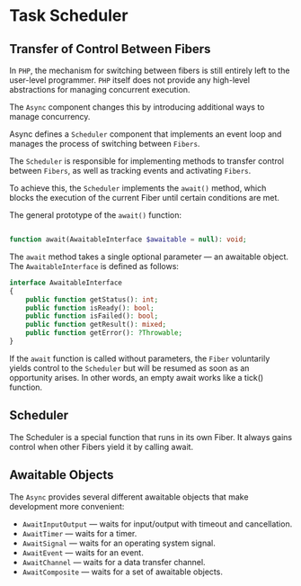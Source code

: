 # Task Scheduler

## Transfer of Control Between Fibers

In `PHP`, the mechanism for switching between fibers is still entirely left to the user-level programmer. 
`PHP` itself does not provide any high-level abstractions for managing concurrent execution.

The `Async` component changes this by introducing additional ways to manage concurrency.

Async defines a `Scheduler` component that implements an event loop and manages 
the process of switching between `Fibers`.

The `Scheduler` is responsible for implementing methods to transfer control between `Fibers`, 
as well as tracking events and activating `Fibers`.

To achieve this, the `Scheduler` implements the `await()` method, 
which blocks the execution of the current Fiber until certain conditions are met.

The general prototype of the `await()` function:
```php

function await(AwaitableInterface $awaitable = null): void;

```

The `await` method takes a single optional parameter — an awaitable object.
The `AwaitableInterface` is defined as follows:

```php
interface AwaitableInterface
{
    public function getStatus(): int;
    public function isReady(): bool;
    public function isFailed(): bool;
    public function getResult(): mixed;
    public function getError(): ?Throwable;
}
```

If the `await` function is called without parameters, the `Fiber` voluntarily yields control to 
the `Scheduler` but will be resumed as soon as an opportunity arises.
In other words, an empty await works like a tick() function.

## Scheduler

The Scheduler is a special function that runs in its own Fiber. 
It always gains control when other Fibers yield it by calling await.

## Awaitable Objects

The `Async` provides several different awaitable objects that make development more convenient:

* `AwaitInputOutput`    — waits for input/output with timeout and cancellation.
* `AwaitTimer`          — waits for a timer.
* `AwaitSignal`         — waits for an operating system signal.
* `AwaitEvent`          — waits for an event.
* `AwaitChannel`        — waits for a data transfer channel.
* `AwaitComposite`      — waits for a set of awaitable objects.